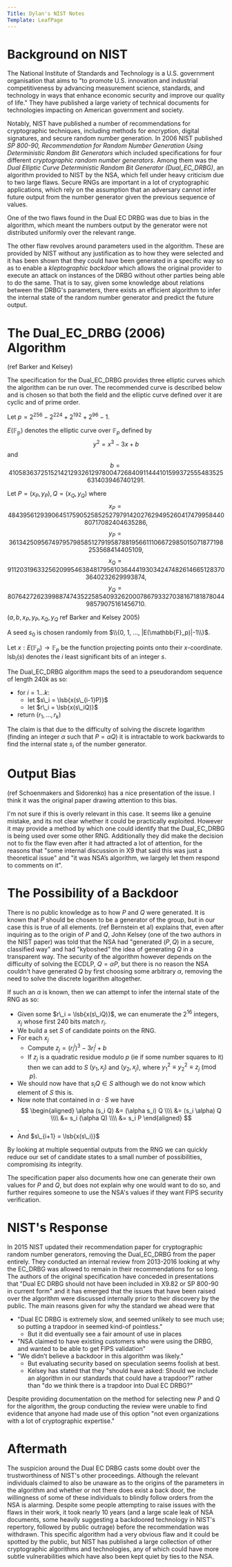 ```yaml
---
Title: Dylan's NIST Notes
Template: LeafPage
---
```


$\newcommand{\lsb}[1]{\text{lsb}\_{240}\left( #1 \right)}$

# Background on NIST
The National Institute of Standards and Technology is a U.S. government organisation that aims to "to promote U.S. innovation and industrial competitiveness by advancing measurement science, standards, and technology in ways that enhance economic security and improve our quality of life." They have published a large variety of technical documents for technologies impacting on American government and society.

Notably, NIST have published a number of recommendations for cryptographic techniques, including methods for encryption, digital signatures, and secure random number generation. In 2006 NIST published *SP 800-90, Recommendation for Random Number Generation Using Deterministic Random Bit Generators* which included specifications for four different *cryptographic random number generators*. Among them was the *Dual Elliptic Curve Deterministic Random Bit Generator (Dual_EC_DRBG)*, an algorithm provided to NIST by the NSA, which fell under heavy criticism due to two large flaws. Secure RNGs are important in a lot of cryptographic applications, which rely on the assumption that an adversary cannot infer future output from the number generator given the previous sequence of values.

One of the two flaws found in the Dual EC DRBG was due to bias in the algorithm, which meant the numbers output by the generator were not distributed uniformly over the relevant range. 

The other flaw revolves around parameters used in the algorithm. These are provided by NIST without any justification as to how they were selected and it has been shown that they could have been generated in a specific way so as to enable a *kleptographic backdoor* which allows the original provider to execute an attack on instances of the DRBG without other parties being able to do the same. That is to say, given some knowledge about relations between the DRBG's parameters, there exists an efficient algorithm to infer the internal state of the random number generator and predict the future output.

# The Dual_EC_DRBG (2006) Algorithm
(ref Barker and Kelsey)

The specification for the Dual_EC_DRBG provides three elliptic curves which the algorithm can be run over. The recommended curve is described below and is chosen so that both the field and the elliptic curve defined over it are cyclic and of prime order.

Let $p = 2^{256} - 2^{224} + 2^{192} + 2^{96} - 1$.

${E(\mathbb{F_p})}$ denotes the elliptic curve over ${\mathbb{F}_p}$ defined by 
$$ y^2 = x^3 - 3x + b $$
and
$$ b = 41058363725152142129326129780047268409114441015993725554835256314039467401291. $$

Let $P = (x_P, y_P), Q = (x_Q, y_Q)$ where
$$ x_P = 48439561293906451759052585252797914202762949526041747995844080717082404635286, $$
$$ y_P = 36134250956749795798585127919587881956611106672985015071877198253568414405109, $$
$$ x_Q = 91120319633256209954638481795610364441930342474826146651283703640232629993874, $$
$$ y_Q = 80764272623998874743522585409326200078679332703816718187804498579075161456710. $$

($a, b, x_P, y_P, x_Q, y_Q$ ref Barker and Kelsey 2005)

A seed ${s_0}$ is chosen randomly from $\\{0, 1, ..., |E(\mathbb{F}_p)|-1\\}$. 

Let ${x: E(\mathbb{F}_p) \rightarrow \mathbb{F}_p}$ be the function projecting points onto their ${x}$-coordinate. $\mathrm{lsb}_i(s)$ denotes the ${i}$ least significant bits of an integer ${s}$.

The Dual_EC_DRBG algorithm maps the seed to a pseudorandom sequence of length $240k$ as so:

- for $i=1...k$:
  - let $s\_i = \lsb{x(s\_{i-1}P)}$
  - let $r\_i = \lsb{x(s\_iQ)}$
- return $(r_1, ..., r_k)$

The claim is that due to the difficulty of solving the discrete logarithm (finding an integer $\alpha$ such that $P = \alpha Q$) it is intractable to work backwards to find the internal state $s_i$ of the number generator.

# Output Bias
(ref Schoenmakers and Sidorenko) has a nice presentation of the issue. I think it was the original paper drawing attention to this bias.

I'm not sure if this is overly relevant in this case. It seems like a genuine mistake, and its not clear whether it could be practically exploited. However it may provide a method by which one could identify that the Dual_EC_DRBG is being used over some other RNG. Additionally they did make the decision not to fix the flaw even after it had attracted a lot of attention, for the reasons that "some internal discussion in X9 that said this was just a theoretical issue" and "it was NSA’s algorithm, we largely let them respond to comments on it". 

# The Possibility of a Backdoor
There is no public knowledge as to how ${P}$ and ${Q}$ were generated. It is known that ${P}$ should be chosen to be a generator of the group, but in our case this is true of all elements. (ref Bernstein et al) explains that, even after inquiring as to the origin of ${P}$ and ${Q}$, John Kelsey (one of the two authors in the NIST paper) was told that the NSA had "generated $(P, Q)$ in a secure, classified way" and had "kyboshed" the idea of generating ${Q}$ in a transparent way. The security of the algorithm however depends on the difficulty of solving the ECDLP, $Q = \alpha P$, but there is no reason the NSA couldn't have generated ${Q}$ by first choosing some arbitrary ${\alpha}$, removing the need to solve the discrete logarithm altogether. 

If such an $\alpha$ is known, then we can attempt to infer the internal state of the RNG as so:

- Given some $r\_i = \lsb{x(s\_iQ)}$, we can enumerate the $2^16$ integers, $x_j$ whose first 240 bits match $r_i$.
- We build a set ${S}$ of candidate points on the RNG.
- For each $x_j$
  - Compute $z_j = (r_i^j)^3 - 3r_i^j + b$
  - If $z_j$ is a quadratic residue modulo ${p}$ (ie if some number squares to it) then we can add to ${S}$ $(y_1, x_j)$ and $(y_2, x_j)$, where $y_1^2 \equiv y_2^2 \equiv z_j \pmod{p}$.
- We should now have that $s_iQ \in S$ although we do not know which element of ${S}$ this is.
- Now note that contained in $\alpha\cdot S$ we have
$$ \begin{aligned} \alpha (s_i Q) 
&= (\alpha s_i) Q \\\\
&= (s_i \alpha) Q \\\\
&= s_i (\alpha Q) \\\\
&= s_i P
\end{aligned} $$.
- And $s\_{i+1} = \lsb{x(s\_i)}$

By looking at multiple sequential outputs from the RNG we can quickly reduce our set of candidate states to a small number of possibilities, compromising its integrity.

The specification paper also documents how one can generate their own values for ${P}$ and ${Q}$, but does not explain why one would want to do so, and further requires someone to use the NSA's values if they want FIPS security verification. 

# NIST's Response
In 2015 NIST updated their recommendation paper for cryptographic random number generators, removing the Dual_EC_DRBG from the paper entirely. They conducted an internal review from 2013-2016 looking at why the EC_DRBG was allowed to remain in their recommendations for so long. The authors of the original specification have conceded in presentations that "Dual EC DRBG should not have been included in X9.82 or SP 800-90 in current form" and it has emerged that the issues that have been raised over the algorithm were discussed internally prior to their discovery by the public. The main reasons given for why the standard we ahead were that

- "Dual EC DRBG is extremely slow, and seemed unlikely to see much use; so putting a trapdoor in seemed kind-of pointless."
  - But it did eventually see a fair amount of use in places
- "NSA claimed to have existing customers who were using the DRBG, and wanted to be able to get FIPS validation"
- "We didn’t believe a backdoor in this algorithm was likely."
  - But evaluating security based on speculation seems foolish at best.
  - Kelsey has stated that they "should have asked: Should we include an algorithm in our standards that could have a trapdoor?" rather than "do we think there is a trapdoor into Dual EC DRBG?"

Despite providing documentation on the method for selecting new ${P}$ and ${Q}$ for the algorithm, the group conducting the review were unable to find evidence that anyone had made use of this option "not even organizations with a lot of cryptographic expertise."

# Aftermath
The suspicion around the Dual EC DRBG casts some doubt over the trustworthiness of NIST's other proceedings. Although the relevant individuals claimed to also be unaware as to the origins of the parameters in the algorithm and whether or not there does exist a back door, the willingness of some of these individuals to blindly follow orders from the NSA is alarming. Despite some people attempting to raise issues with the flaws in their work, it took nearly 10 years (and a large scale leak of NSA documents, some heavily suggesting a backdoored technology in NIST's repertory, followed by public outrage) before the recommendation was withdrawn. This specific algorithm had a very obvious flaw and it could be spotted by the public, but NIST has published a large collection of other cryptographic algorithms and technologies, any of which could have more subtle vulnerabilities which have also been kept quiet by ties to the NSA.
